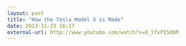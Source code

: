 ```yaml
---
layout: post
title: "How the Tesla Model S is Made"
date: 2013-11-23 16:17
external-url: http://www.youtube.com/watch?v=8_lfxPI5ObM
---
```

